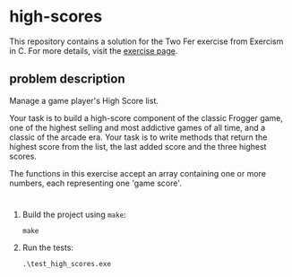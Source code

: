 # high-scores

This repository contains a solution for the Two Fer exercise from Exercism in C.
For more details, visit the [exercise page](https://exercism.org/tracks/c/exercises/high-scores/).

## problem description

Manage a game player's High Score list.

Your task is to build a high-score component of the classic Frogger game, one of the highest selling and most addictive games of all time, and a classic of the arcade era. Your task is to write methods that return the highest score from the list, the last added score and the three highest scores.

The functions in this exercise accept an array containing one or more numbers, each representing one 'game score'.


#

1. Build the project using `make`:
    ```
    make
    ```

2. Run the tests:
    ```
    .\test_high_scores.exe
    ```


